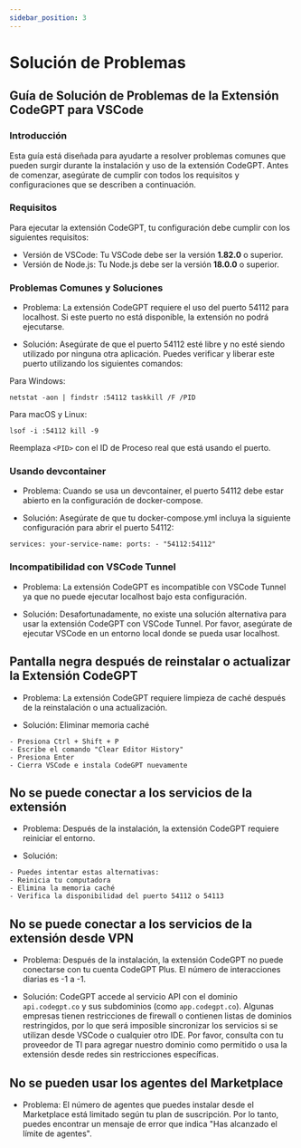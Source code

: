 ```yaml
---
sidebar_position: 3
---
```


# Solución de Problemas

## Guía de Solución de Problemas de la Extensión CodeGPT para VSCode

### Introducción

Esta guía está diseñada para ayudarte a resolver problemas comunes que pueden surgir durante la instalación y uso de la extensión CodeGPT. Antes de comenzar, asegúrate de cumplir con todos los requisitos y configuraciones que se describen a continuación.

### Requisitos

Para ejecutar la extensión CodeGPT, tu configuración debe cumplir con los siguientes requisitos:

- Versión de VSCode: Tu VSCode debe ser la versión **1.82.0** o superior.
- Versión de Node.js: Tu Node.js debe ser la versión **18.0.0** o superior.

### Problemas Comunes y Soluciones

- Problema:
La extensión CodeGPT requiere el uso del puerto 54112 para localhost. Si este puerto no está disponible, la extensión no podrá ejecutarse.

- Solución:
Asegúrate de que el puerto 54112 esté libre y no esté siendo utilizado por ninguna otra aplicación. Puedes verificar y liberar este puerto utilizando los siguientes comandos:

Para Windows:
```
netstat -aon | findstr :54112 taskkill /F /PID
```

Para macOS y Linux:
```
lsof -i :54112 kill -9
```
Reemplaza `<PID>` con el ID de Proceso real que está usando el puerto.

### Usando devcontainer

- Problema:
Cuando se usa un devcontainer, el puerto 54112 debe estar abierto en la configuración de docker-compose.

- Solución:
Asegúrate de que tu docker-compose.yml incluya la siguiente configuración para abrir el puerto 54112:
```
services: your-service-name: ports: - "54112:54112"
```

### Incompatibilidad con VSCode Tunnel

- Problema:
La extensión CodeGPT es incompatible con VSCode Tunnel ya que no puede ejecutar localhost bajo esta configuración.

- Solución:
Desafortunadamente, no existe una solución alternativa para usar la extensión CodeGPT con VSCode Tunnel. Por favor, asegúrate de ejecutar VSCode en un entorno local donde se pueda usar localhost.

## Pantalla negra después de reinstalar o actualizar la Extensión CodeGPT
- Problema:
La extensión CodeGPT requiere limpieza de caché después de la reinstalación o una actualización.

- Solución: Eliminar memoria caché
```
- Presiona Ctrl + Shift + P
- Escribe el comando "Clear Editor History"
- Presiona Enter
- Cierra VSCode e instala CodeGPT nuevamente
```
## No se puede conectar a los servicios de la extensión
- Problema:
Después de la instalación, la extensión CodeGPT requiere reiniciar el entorno.

- Solución:
```
- Puedes intentar estas alternativas:
- Reinicia tu computadora
- Elimina la memoria caché
- Verifica la disponibilidad del puerto 54112 o 54113
```
## No se puede conectar a los servicios de la extensión desde VPN
- Problema:
Después de la instalación, la extensión CodeGPT no puede conectarse con tu cuenta CodeGPT Plus. El número de interacciones diarias es -1 a -1.

- Solución:
CodeGPT accede al servicio API con el dominio `api.codegpt.co` y sus subdominios (como `app.codegpt.co`). Algunas empresas tienen restricciones de firewall o contienen listas de dominios restringidos, por lo que será imposible sincronizar los servicios si se utilizan desde VSCode o cualquier otro IDE.
Por favor, consulta con tu proveedor de TI para agregar nuestro dominio como permitido o usa la extensión desde redes sin restricciones específicas.

## No se pueden usar los agentes del Marketplace
- Problema:
El número de agentes que puedes instalar desde el Marketplace está limitado según tu plan de suscripción. Por lo tanto, puedes encontrar un mensaje de error que indica "Has alcanzado el límite de agentes".

